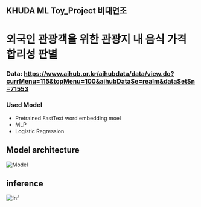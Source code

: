## KHUDA ML Toy_Project 비대면조


# 외국인 관광객을 위한 관광지 내 음식 가격 합리성 판별


### Data: https://www.aihub.or.kr/aihubdata/data/view.do?currMenu=115&topMenu=100&aihubDataSe=realm&dataSetSn=71553

### Used Model
- Pretrained FastText word embedding moel
- MLP
- Logistic Regression

## Model architecture
![Model](../KHUDA_ML_Term/notebooks/model_architecture.png)

## inference
![Inf](../KHUDA_ML_Term/notebooks/inference.png)



